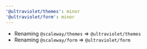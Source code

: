 ```yaml
---
'@ultraviolet/themes': minor
'@ultraviolet/form': minor
---
```


- Renaming `@scaleway/themes` => `@ultraviolet/themes`
- Renaming `@scaleway/form` => `@ultraviolet/form`
